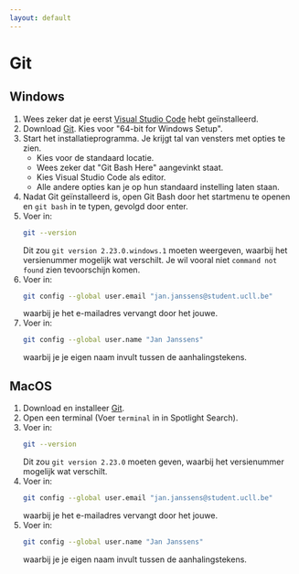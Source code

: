 ```yaml
---
layout: default
---
```

# Git

## Windows

1. Wees zeker dat je eerst [Visual Studio Code](/software/vscode/index.md) hebt geïnstalleerd.
2. Download [Git](https://git-scm.com/download/win). Kies voor "64-bit for Windows Setup".
3. Start het installatieprogramma. Je krijgt tal van vensters met opties te zien.
   * Kies voor de standaard locatie.
   * Wees zeker dat "Git Bash Here" aangevinkt staat.
   * Kies Visual Studio Code als editor.
   * Alle andere opties kan je op hun standaard instelling laten staan.
4. Nadat Git geïnstalleerd is, open Git Bash door het startmenu te openen en `git bash` in te typen, gevolgd door enter.
5. Voer in:
   ```bash
   git --version
   ```
   Dit zou `git version 2.23.0.windows.1` moeten weergeven, waarbij het versienummer mogelijk wat verschilt.
   Je wil vooral niet `command not found` zien tevoorschijn komen.
6. Voer in:
   ```bash
   git config --global user.email "jan.janssens@student.ucll.be"
   ```
   waarbij je het e-mailadres vervangt door het jouwe.
7. Voer in:
   ```bash
   git config --global user.name "Jan Janssens"
   ```
   waarbij je je eigen naam invult tussen de aanhalingstekens.

## MacOS

1. Download en installeer [Git](https://git-scm.com/download/mac).
2. Open een terminal (Voer `terminal` in in Spotlight Search).
3. Voer in:
   ```bash
   git --version
   ```
   Dit zou `git version 2.23.0` moeten geven, waarbij het versienummer mogelijk wat verschilt.
4. Voer in:
   ```bash
   git config --global user.email "jan.janssens@student.ucll.be"
   ```
   waarbij je het e-mailadres vervangt door het jouwe.
5. Voer in:
   ```bash
   git config --global user.name "Jan Janssens"
   ```
   waarbij je je eigen naam invult tussen de aanhalingstekens.
